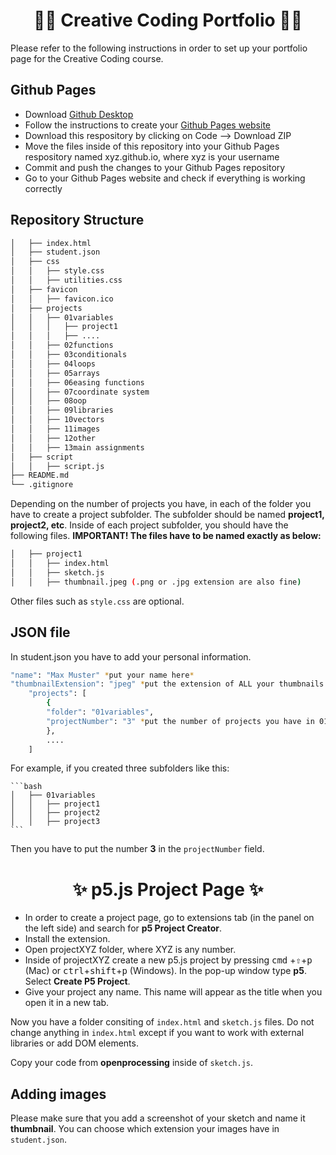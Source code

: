 <div align="center">
    <h1>👨‍💻 Creative Coding Portfolio 👩‍💻</h1>
</div>
 
Please refer to the following instructions in order to set up your portfolio page for the Creative Coding course.

## Github Pages 

- Download [Github Desktop](https://desktop.github.com/)
- Follow the instructions to create your [Github Pages website](https://pages.github.com/)
- Download this respository by clicking on Code --> Download ZIP
- Move the files inside of this repository into your Github Pages respository named xyz.github.io, where xyz is your username
- Commit and push the changes to your Github Pages repository
- Go to your Github Pages website and check if everything is working correctly

## Repository Structure

```bash
│   ├── index.html
│   ├── student.json  
│   ├── css
│   │   ├── style.css
│   │   ├── utilities.css
│   ├── favicon
│   │   ├── favicon.ico
│   ├── projects
│   │   ├── 01variables
│   │   │   ├── project1 
│   │   │   ├── ....  
│   │   ├── 02functions
│   │   ├── 03conditionals
│   │   ├── 04loops
│   │   ├── 05arrays
│   │   ├── 06easing functions
│   │   ├── 07coordinate system
│   │   ├── 08oop
│   │   ├── 09libraries
│   │   ├── 10vectors
│   │   ├── 11images
│   │   ├── 12other
│   │   ├── 13main assignments
│   ├── script
│   │   ├── script.js
├── README.md
└── .gitignore
```

Depending on the number of projects you have, in each of the folder you have to create a project subfolder. The subfolder should be named **project1, project2, etc**. Inside of each project subfolder, you should have the following files. **IMPORTANT! The files have to be named exactly as below:**

```bash
│   ├── project1
│   │   ├── index.html
│   │   ├── sketch.js
│   │   ├── thumbnail.jpeg (.png or .jpg extension are also fine)
```

Other files such as `style.css` are optional.

## JSON file

In student.json you have to add your personal information.  

```bash
"name": "Max Muster" *put your name here*
"thumbnailExtension": "jpeg" *put the extension of ALL your thumbnails here*
    "projects": [ 
        {
        "folder": "01variables", 
        "projectNumber": "3" *put the number of projects you have in 01variables folder  
        },
        ....
    ]      
```

For example, if you created three subfolders like this:
    
    ```bash
    │   ├── 01variables
    │   │   ├── project1
    │   │   ├── project2
    │   │   ├── project3
    ```

Then you have to put the number **3** in the `projectNumber` field.

<div align="center">
    <h1>✨ p5.js Project Page ✨</h1>
</div>

- In order to create a project page, go to extensions tab (in the panel on the left side) and search for **p5 Project Creator**. 
- Install the extension.
- Open projectXYZ folder, where XYZ is any number.
- Inside of projectXYZ create a new p5.js project by pressing <kbd>cmd</kbd> +<kbd>⇧</kbd>+<kbd>p</kbd> (Mac) or <kbd>ctrl</kbd>+<kbd>shift</kbd>+<kbd>p</kbd> (Windows). In the pop-up window type **p5**. Select **Create P5 Project**. 
- Give your project any name. This name will appear as the title when you open it in a new tab.

Now you have a folder consiting of `index.html` and `sketch.js` files. Do not change anything in `index.html` except if you want to work with external libraries or add DOM elements. 

Copy your code from **openprocessing** inside of `sketch.js`.

## Adding images

Please make sure that you add a screenshot of your sketch and name it **thumbnail**. You can choose which extension your images have in `student.json`.
